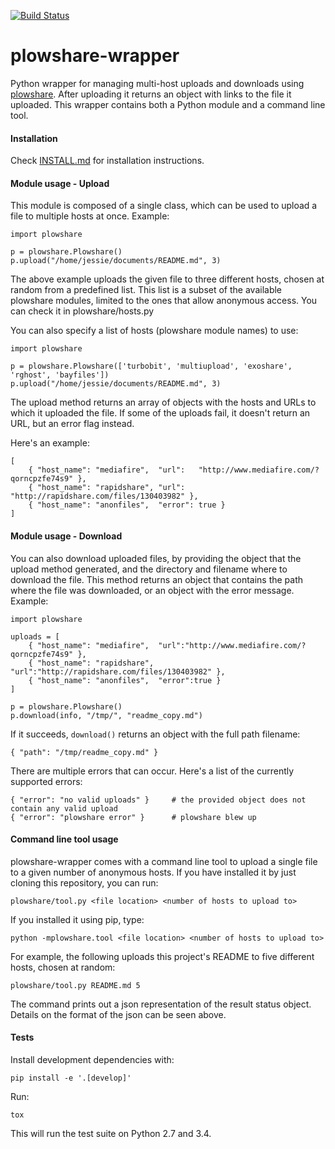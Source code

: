 [![Build Status](https://travis-ci.org/Storj/plowshare-wrapper.svg)](https://travis-ci.org/Storj/plowshare-wrapper)

plowshare-wrapper
=================

Python wrapper for managing multi-host uploads and downloads using
[plowshare](https://code.google.com/p/plowshare/). After uploading it returns
an object with links to the file it uploaded. This wrapper contains both a
Python module and a command line tool.

#### Installation

Check [INSTALL.md](INSTALL.md) for installation instructions.


#### Module usage - Upload

This module is composed of a single class, which can be used to upload a file
to multiple hosts at once. Example:

    import plowshare

    p = plowshare.Plowshare()
    p.upload("/home/jessie/documents/README.md", 3)


The above example uploads the given file to three different hosts, chosen at
random from a predefined list. This list is a subset of the available plowshare
modules, limited to the ones that allow anonymous access. You can check it in
plowshare/hosts.py

You can also specify a list of hosts (plowshare module names) to use:

    import plowshare

    p = plowshare.Plowshare(['turbobit', 'multiupload', 'exoshare', 'rghost', 'bayfiles'])
    p.upload("/home/jessie/documents/README.md", 3)


The upload method returns an array of objects with the hosts and URLs to which
it uploaded the file. If some of the uploads fail, it doesn't return an URL,
but an error flag instead.

Here's an example:

    [
        { "host_name": "mediafire",  "url":   "http://www.mediafire.com/?qorncpzfe74s9" },
        { "host_name": "rapidshare", "url":   "http://rapidshare.com/files/130403982" },
        { "host_name": "anonfiles",  "error": true }
    ]

#### Module usage - Download

You can also download uploaded files, by providing the object that the upload
method generated, and the directory and filename where to download the file.
This method returns an object that contains the path where the file was
downloaded, or an object with the error message. Example:

    import plowshare

    uploads = [
        { "host_name": "mediafire",  "url":"http://www.mediafire.com/?qorncpzfe74s9" },
        { "host_name": "rapidshare", "url":"http://rapidshare.com/files/130403982" },
        { "host_name": "anonfiles",  "error":true }
    ]

    p = plowshare.Plowshare()
    p.download(info, "/tmp/", "readme_copy.md")


If it succeeds, `download()` returns an object with the full path filename:

    { "path": "/tmp/readme_copy.md" }


There are multiple errors that can occur. Here's a list of the currently supported errors:

    { "error": "no valid uploads" }     # the provided object does not contain any valid upload
    { "error": "plowshare error" }      # plowshare blew up


#### Command line tool usage

plowshare-wrapper comes with a command line tool to upload a single file to a
given number of anonymous hosts. If you have installed it by just cloning this
repository, you can run:

    plowshare/tool.py <file location> <number of hosts to upload to>

If you installed it using pip, type:

    python -mplowshare.tool <file location> <number of hosts to upload to>


For example, the following uploads this project's README to five different
hosts, chosen at random:

    plowshare/tool.py README.md 5

The command prints out a json representation of the result status object.
Details on the format of the json can be seen above.


#### Tests

Install development dependencies with:

    pip install -e '.[develop]'

Run:

    tox

This will run the test suite on Python 2.7 and 3.4.
